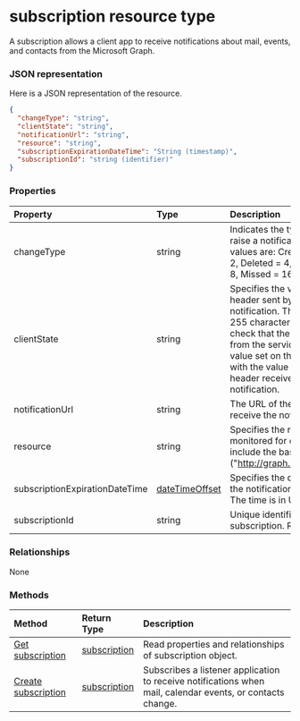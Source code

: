 # subscription resource type
A subscription allows a client app to receive notifications about mail, events, and contacts from the Microsoft Graph.


### JSON representation

Here is a JSON representation of the resource.

<!-- {
  "blockType": "resource",
  "optionalProperties": [

  ],
  "@odata.type": "microsoft.graph.subscription"
}-->

```json
{
  "changeType": "string",
  "clientState": "string",
  "notificationUrl": "string",
  "resource": "string",
  "subscriptionExpirationDateTime": "String (timestamp)",
  "subscriptionId": "string (identifier)"
}

```
### Properties
| Property	   | Type	|Description|
|:---------------|:--------|:----------|
|changeType|string|Indicates the type of events that will raise a notification. The enumeration values are: Created = 1, Updated = 2, Deleted = 4, Acknowledgment = 8, Missed = 16.|
|clientState|string|Specifies the value of the ClientState header sent by the service for each notification. The maximum length is 255 characters. The client can check that the notification came from the service by comparing the value set on the ClientState property with the value of the ClientState header received with each notification.|
|notificationUrl|string|The URL of the client app that will receive the notifications.|
|resource|string|Specifies the resource that will be monitored for changes. Do not include the base URL ("http://graph.microsoft.com/beta/").|
|subscriptionExpirationDateTime|[dateTimeOffset](datetimeoffset.md)|Specifies the date and time when the notification subscription expires. The time is in UTC.|
|subscriptionId|string|Unique identifier for the subscription. Read-only.|

### Relationships
None


### Methods

| Method		   | Return Type	|Description|
|:---------------|:--------|:----------|
|[Get subscription](../api/subscription_get.md) | [subscription](subscription.md) |Read properties and relationships of subscription object.|
|[Create subscription](../api/subscription_post_subscriptions.md) | [subscription](subscription.md) |Subscribes a listener application to receive notifications when mail, calendar events, or contacts change.|

<!-- uuid: 8fcb5dbc-d5aa-4681-8e31-b001d5168d79
2015-10-25 14:57:30 UTC -->
<!-- {
  "type": "#page.annotation",
  "description": "subscription resource",
  "keywords": "",
  "section": "documentation",
  "tocPath": ""
}-->